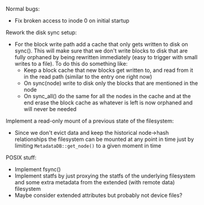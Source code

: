 Normal bugs:
  - Fix broken access to inode 0 on initial startup

Rework the disk sync setup:
  - For the block write path add a cache that only gets written to disk on sync(). This will make sure that we don't write blocks to disk that are fully orphaned by being rewritten immediately (easy to trigger with small writes to a file). To do this do something like:
    - Keep a block cache that new blocks get written to, and read from it in the read path (similar to the entry one right now)
    - On sync(node) write to disk only the blocks that are mentioned in the node
    - On sync_all() do the same for all the nodes in the cache and at the end erase the block cache as whatever is left is now orphaned and will never be needed

Implement a read-only mount of a previous state of the filesystem:
  - Since we don't evict data and keep the historical node->hash relationships the filesystem can be mounted at any point in time just by limiting `MetadataDB::get_node()` to a given moment in time

POSIX stuff:
  - Implement fsync()
  - Implement statfs by just proxying the statfs of the underlying filesystem and some extra metadata from the extended (with remote data) filesystem
  - Maybe consider extended attributes but probably not device files?
